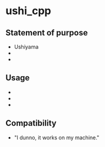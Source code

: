ushi_cpp
==============================

Statement of purpose 
------------------------------

* Ushiyama 
*  
*  

Usage 
------------------------------

* 
* 
* 

Compatibility  
------------------------------

* "I dunno, it works on my machine."


